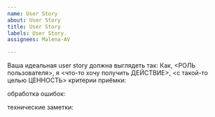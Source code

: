 ```yaml
---
name: User Story
about: User Story
title: User Story
labels: User Story.
assignees: Malena-AV

---
```


Ваша идеальная user story должна выглядеть так:
Как, <РОЛЬ пользователя>, я <что-то хочу получить ДЕЙСТВИЕ>, <с такой-то целью ЦЕННОСТЬ>
критерии приёмки:                                                                                                                                                       

обработка ошибок:

технические заметки:
